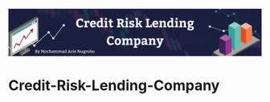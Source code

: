 ![This is an image](https://github.com/arienugroho050396/Credit-Risk-Lending-Company/blob/main/Header.png)
# Credit-Risk-Lending-Company
  
 
